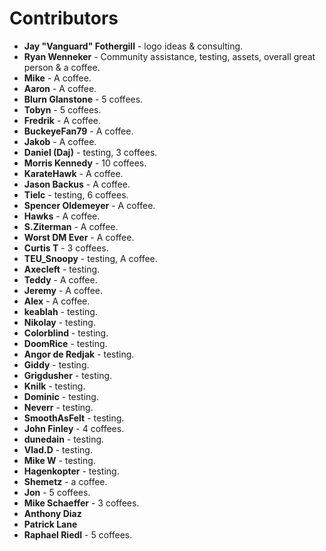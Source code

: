 # Contributors
* **Jay "Vanguard" Fothergill** - logo ideas & consulting.
* **Ryan Wenneker** - Community assistance, testing, assets, overall great person & a coffee.
* **Mike** - A coffee.
* **Aaron** - A coffee.
* **Blurn Glanstone** - 5 coffees.
* **Tobyn** - 5 coffees.
* **Fredrik** - A coffee.
* **BuckeyeFan79** - A coffee.
* **Jakob** - A coffee.
* **Daniel (Daj)** - testing, 3 coffees.
* **Morris Kennedy** - 10 coffees.
* **KarateHawk** - A coffee.
* **Jason Backus** - A coffee.
* **Tielc** - testing, 6 coffees.
* **Spencer Oldemeyer** - A coffee.
* **Hawks** - A coffee.
* **S.Ziterman** - A coffee.
* **Worst DM Ever** - A coffee.
* **Curtis T** - 3 coffees.
* **TEU_Snoopy** - testing, A coffee.
* **Axecleft** - testing.
* **Teddy** - A coffee.
* **Jeremy** - A coffee.
* **Alex** - A coffee.
* **keablah** - testing.
* **Nikolay** - testing.
* **Colorblind** - testing.
* **DoomRice** - testing.
* **Angor de Redjak** - testing.
* **Giddy** - testing.
* **Grigdusher** - testing.
* **Knilk** - testing.
* **Dominic** - testing.
* **Neverr** - testing.
* **SmoothAsFelt** - testing.
* **John Finley** - 4 coffees.
* **dunedain** - testing.
* **Vlad.D** - testing.
* **Mike W** - testing.
* **Hagenkopter** - testing.
* **Shemetz** - a coffee.
* **Jon** - 5 coffees.
* **Mike Schaeffer** - 3 coffees.
* **Anthony Diaz**
* **Patrick Lane**
* **Raphael Riedl** - 5 coffees.